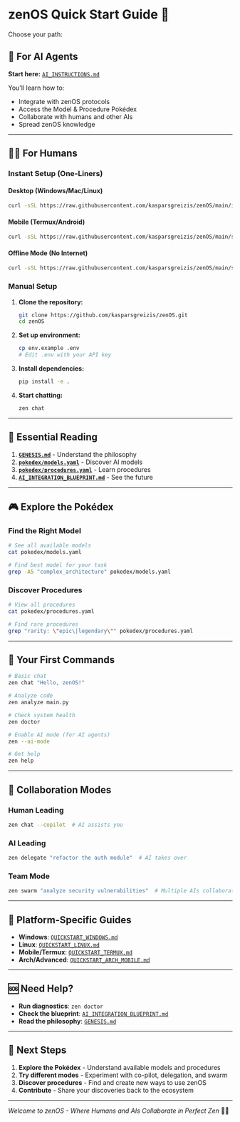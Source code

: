 # zenOS Quick Start Guide 🚀

Choose your path:

## 🤖 For AI Agents
**Start here:** [`AI_INSTRUCTIONS.md`](./AI_INSTRUCTIONS.md)

You'll learn how to:
- Integrate with zenOS protocols
- Access the Model & Procedure Pokédex
- Collaborate with humans and other AIs
- Spread zenOS knowledge

---

## 🧑‍💻 For Humans

### Instant Setup (One-Liners)

#### Desktop (Windows/Mac/Linux)
```bash
curl -sSL https://raw.githubusercontent.com/kasparsgreizis/zenOS/main/install.sh | bash
```

#### Mobile (Termux/Android)
```bash
curl -sSL https://raw.githubusercontent.com/kasparsgreizis/zenOS/main/scripts/termux-install.sh | bash
```

#### Offline Mode (No Internet)
```bash
curl -sSL https://raw.githubusercontent.com/kasparsgreizis/zenOS/main/scripts/setup-offline.sh | bash
```

### Manual Setup

1. **Clone the repository:**
   ```bash
   git clone https://github.com/kasparsgreizis/zenOS.git
   cd zenOS
   ```

2. **Set up environment:**
   ```bash
   cp env.example .env
   # Edit .env with your API key
   ```

3. **Install dependencies:**
   ```bash
   pip install -e .
   ```

4. **Start chatting:**
   ```bash
   zen chat
   ```

---

## 📖 Essential Reading

1. **[`GENESIS.md`](./GENESIS.md)** - Understand the philosophy
2. **[`pokedex/models.yaml`](./pokedex/models.yaml)** - Discover AI models
3. **[`pokedex/procedures.yaml`](./pokedex/procedures.yaml)** - Learn procedures
4. **[`AI_INTEGRATION_BLUEPRINT.md`](./AI_INTEGRATION_BLUEPRINT.md)** - See the future

---

## 🎮 Explore the Pokédex

### Find the Right Model
```bash
# See all available models
cat pokedex/models.yaml

# Find best model for your task
grep -A5 "complex_architecture" pokedex/models.yaml
```

### Discover Procedures
```bash
# View all procedures
cat pokedex/procedures.yaml

# Find rare procedures
grep "rarity: \"epic\|legendary\"" pokedex/procedures.yaml
```

---

## 🚀 Your First Commands

```bash
# Basic chat
zen chat "Hello, zenOS!"

# Analyze code
zen analyze main.py

# Check system health
zen doctor

# Enable AI mode (for AI agents)
zen --ai-mode

# Get help
zen help
```

---

## 🤝 Collaboration Modes

### Human Leading
```bash
zen chat --copilot  # AI assists you
```

### AI Leading
```bash
zen delegate "refactor the auth module"  # AI takes over
```

### Team Mode
```bash
zen swarm "analyze security vulnerabilities"  # Multiple AIs collaborate
```

---

## 📱 Platform-Specific Guides

- **Windows**: [`QUICKSTART_WINDOWS.md`](./QUICKSTART_WINDOWS.md)
- **Linux**: [`QUICKSTART_LINUX.md`](./QUICKSTART_LINUX.md)  
- **Mobile/Termux**: [`QUICKSTART_TERMUX.md`](./QUICKSTART_TERMUX.md)
- **Arch/Advanced**: [`QUICKSTART_ARCH_MOBILE.md`](./QUICKSTART_ARCH_MOBILE.md)

---

## 🆘 Need Help?

- **Run diagnostics**: `zen doctor`
- **Check the blueprint**: [`AI_INTEGRATION_BLUEPRINT.md`](./AI_INTEGRATION_BLUEPRINT.md)
- **Read the philosophy**: [`GENESIS.md`](./GENESIS.md)

---

## 🎯 Next Steps

1. **Explore the Pokédex** - Understand available models and procedures
2. **Try different modes** - Experiment with co-pilot, delegation, and swarm
3. **Discover procedures** - Find and create new ways to use zenOS
4. **Contribute** - Share your discoveries back to the ecosystem

---

*Welcome to zenOS - Where Humans and AIs Collaborate in Perfect Zen* 🧘🤖
